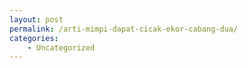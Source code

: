 ```yaml
---
layout: post
permalink: /arti-mimpi-dapat-cicak-ekor-cabang-dua/
categories:
    - Uncategorized
---
```


